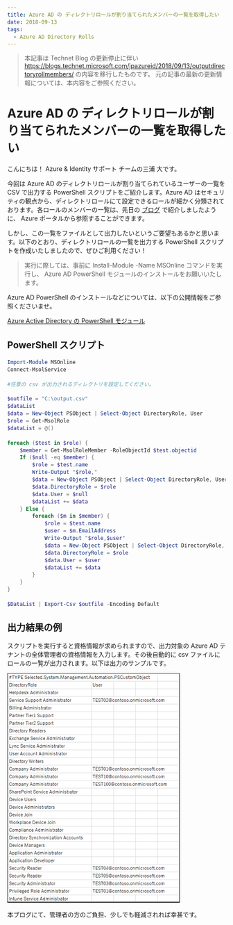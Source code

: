 ```yaml
---
title: Azure AD の ディレクトリロールが割り当てられたメンバーの一覧を取得したい
date: 2018-09-13
tags:
  - Azure AD Directory Rolls
---
```


> 本記事は Technet Blog の更新停止に伴い https://blogs.technet.microsoft.com/jpazureid/2018/09/13/outputdirectoryrollmembers/ の内容を移行したものです。
> 元の記事の最新の更新情報については、本内容をご参照ください。

# Azure AD の ディレクトリロールが割り当てられたメンバーの一覧を取得したい

こんにちは！ Azure & Identity サポート チームの三浦 大です。

今回は Azure AD のディレクトリロールが割り当てられているユーザーの一覧を CSV で出力する PowerShell スクリプトをご紹介します。Azure AD はセキュリティの観点から、ディレクトリロールにて設定できるロールが細かく分類されております。各ロールのメンバーの一覧は、先日の [ブログ](./roles-and-administrators.md) で紹介しましたように、 Azure ポータルから参照することができます。

しかし、この一覧をファイルとして出力したいというご要望もあるかと思います。以下のとおり、ディレクトリロールの一覧を出力する PowerShell スクリプトを作成いたしましたので、ぜひご利用ください！

> 実行に際しては、事前に Install-Module -Name MSOnline コマンドを実行し、 Azure AD PowerShell モジュールのインストールをお願いいたします。

Azure AD PowerShell のインストールなどについては、以下の公開情報をご参照くださいませ。

[Azure Active Directory の PowerShell モジュール](./powershell-module.md)

## PowerShell スクリプト

```powershell
Import-Module MSOnline
Connect-MsolService

#任意の csv が出力されるディレクトリを設定してください。

$outfile = "C:\output.csv"
$dataList
$data = New-Object PSObject | Select-Object DirectoryRole, User
$role = Get-MsolRole
$dataList = @()

foreach ($test in $role) {
    $member = Get-MsolRoleMember -RoleObjectId $test.objectid
    If ($null -eq $member) {
        $role = $test.name
        Write-Output "$role,"
        $data = New-Object PSObject | Select-Object DirectoryRole, User
        $data.DirectoryRole = $role
        $data.User = $null
        $dataList += $data
    } Else {
        foreach ($m in $member) {
            $role = $test.name
            $user = $m.EmailAddress
            Write-Output "$role,$user"
            $data = New-Object PSObject | Select-Object DirectoryRole, User
            $data.DirectoryRole = $role
            $data.User = $user
            $dataList += $data
        }
    }
}

$DataList | Export-Csv $outfile -Encoding Default
```

## 出力結果の例

スクリプトを実行すると資格情報が求められますので、出力対象の Azure AD テナントの全体管理者の資格情報を入力します。その後自動的に csv ファイルにロールの一覧が出力されます。以下は出力のサンプルです。

![](./output-directory-roll-members/output-directory-roll-member011.png)

本ブログにて、管理者の方のご負担、少しでも軽減されれば幸甚です。
